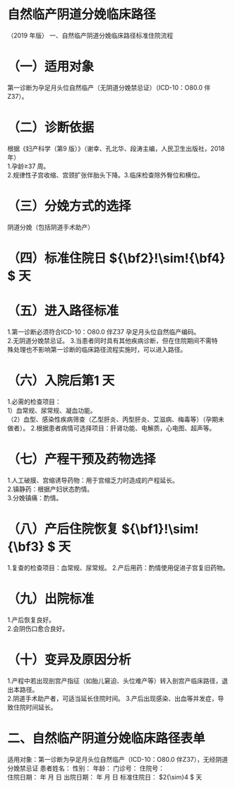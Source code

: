 # 自然临产阴道分娩临床路径  
（2019 年版） 一、自然临产阴道分娩临床路径标准住院流程  
# （一）适用对象  
第一诊断为孕足月头位自然临产（无阴道分娩禁忌证）（ICD-10：O80.0 伴Z37）。  
# （二）诊断依据  
根据《妇产科学（第9 版）》（谢幸、孔北华、段涛主编，人民卫生出版社，2018 年）  
1.孕龄≥37 周。  
2.规律性子宫收缩、宫颈扩张伴胎头下降。3.临床检查除外臀位和横位。  
# （三）分娩方式的选择  
阴道分娩（包括阴道手术助产）  
# （四）标准住院日 ${\bf2}\!\sim\!{\bf4} $ 天  
# （五）进入路径标准  
1.第一诊断必须符合ICD-10：O80.0 伴Z37 孕足月头位自然临产编码。  
2.无阴道分娩禁忌证。 3.当患者同时具有其他疾病诊断，但在住院期间不需特  
殊处理也不影响第一诊断的临床路径流程实施时，可以进入路径。  
# （六）入院后第1 天  
1.必需的检查项目：  
1）血常规、尿常规、凝血功能。  
（2）血型、感染性疾病筛查（乙型肝炎、丙型肝炎、艾滋病、梅毒等）（孕期未做者）。   2.根据患者病情可选择项目：肝肾功能、电解质，心电图、超声等。  
# （七）产程干预及药物选择  
1.人工破膜、宫缩诱导药物：用于宫缩乏力时造成的产程延长。  
2.镇静药：根据产妇状态酌情。  
3.分娩镇痛：酌情。  
# （八）产后住院恢复 ${\bf1}\!\sim\!{\bf3} $ 天  
1.复查的检查项目：血常规、尿常规。 2.产后用药：酌情使用促进子宫复旧药物。  
# （九）出院标准  
1.产后恢复良好。  
2.会阴伤口愈合良好。  
# （十）变异及原因分析  
1.产程中若出现剖宫产指征（如胎儿窘迫、头位难产等）转入剖宫产临床路径，退出本路径。  
2.阴道手术助产者，可适当延长住院时间。 3.产后出现感染、出血等并发症，导致住院时间延长。  
# 二、自然临产阴道分娩临床路径表单  
适用对象：第一诊断为孕足月头位自然临产（ICD-10：O80.0 伴Z37），无经阴道分娩禁忌证 患者姓名：       性别：      年龄：      门诊号：      住院号：  
住院日期：   年   月   日  出院日期：   年   月   日  标准住院日： $2{\sim}4 $ 天  
